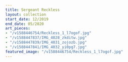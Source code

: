 ```yaml
---
title: Sergeant Reckless
layout: collection
start_date: 12/2019
end_date: 05/2020
art_pieces:
- "/v1588446754/Reckless_1_l7ogof.jpg"
- "/v1588447837/IMG_4028_zkditw.jpg"
- "/v1588447839/IMG_4031_zojozb.jpg"
- "/v1588447841/IMG_4032_yi0pg7.jpg"
featured_image: "/v1588446754/Reckless_1_l7ogof.jpg"
---
```


